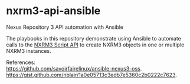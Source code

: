 # nxrm3-api-ansible

Nexus Repository 3 API automation with Ansible

The playbooks in this repository demonstrate using Ansible to automate calls to the [NXRM3 Script API](https://help.sonatype.com/repomanager3/rest-and-integration-api/script-api) to create NXRM3 objects in one or multiple NXRM3 instances. 

References:  
https://github.com/savoirfairelinux/ansible-nexus3-oss. 
https://gist.github.com/nblair/1a0e05713c3edb7e5360c2b0222c7623. 
